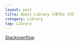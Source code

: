 ```yaml
---
layout: post
title: Boost Library 사용하는 이유
category: Library
tag: Library
---
```


[Stackoverflow](https://stackoverflow.com/questions/125580/what-are-the-advantages-of-using-the-c-boost-libraries)
